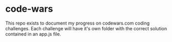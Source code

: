 # code-wars

This repo exists to document my progress on codewars.com coding challenges.
Each challenge will have it's own folder with the correct solution contained in an app.js file.